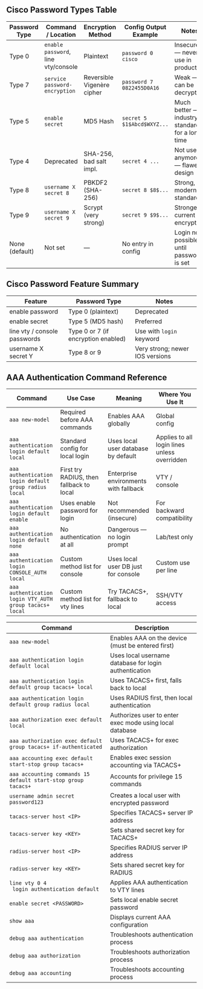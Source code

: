 ## Cisco Password Types Table

| **Password Type** | **Command / Location**           | **Encryption Method**        | **Config Output Example**             | **Notes**                                        |
|-------------------|----------------------------------|------------------------------|----------------------------------------|--------------------------------------------------|
| Type 0            | `enable password`, line vty/console | Plaintext                   | `password 0 cisco`                      | Insecure — never use in production               |
| Type 7            | `service password-encryption`    | Reversible Vigenère cipher   | `password 7 0822455D0A16`              | Weak — can be decrypted                         |
| Type 5            | `enable secret`                  | MD5 Hash                     | `secret 5 $1$Abcd$WXYZ...`             | Much better — industry standard for a long time |
| Type 4            | Deprecated                       | SHA-256, bad salt impl.      | `secret 4 ...`                         | Not used anymore — flawed design                |
| Type 8            | `username X secret 8`            | PBKDF2 (SHA-256)             | `secret 8 $8$...`                      | Strong, modern standard                         |
| Type 9            | `username X secret 9`            | Scrypt (very strong)         | `secret 9 $9$...`                      | Strongest current encryption                    |
| None (default)    | Not set                          | —                            | No entry in config                     | Login not possible until password is set        |

## Cisco Password Feature Summary

| **Feature**               | **Password Type**           | **Notes**                                      |
|---------------------------|-----------------------------|------------------------------------------------|
| enable password           | Type 0 (plaintext)          | Deprecated                                     |
| enable secret             | Type 5 (MD5 hash)           | Preferred                                      |
| line vty / console passwords | Type 0 or 7 (if encryption enabled) | Use with `login` keyword             
| username X secret Y       | Type 8 or 9                 | Very strong; newer IOS versions                |

## AAA Authentication Command Reference

| **Command**                                        | **Use Case**                            | **Meaning**                               | **Where You Use It**              |
|----------------------------------------------------|------------------------------------------|--------------------------------------------|-----------------------------------|
| `aaa new-model`                                    | Required before AAA commands             | Enables AAA globally                        | Global config                     |
| `aaa authentication login default local`           | Standard config for local login          | Uses local user database by default         | Applies to all login lines unless overridden |
| `aaa authentication login default group radius local` | First try RADIUS, then fallback to local | Enterprise environments with fallback       | VTY / console                     |
| `aaa authentication login default enable`          | Uses enable password for login           | Not recommended (insecure)                  | For backward compatibility        |
| `aaa authentication login default none`            | No authentication at all                 | Dangerous — no login prompt                 | Lab/test only                     |
| `aaa authentication login CONSOLE_AUTH local`      | Custom method list for console           | Uses local user DB just for console         | Custom use per line               |
| `aaa authentication login VTY_AUTH group tacacs+ local` | Custom method list for vty lines      | Try TACACS+, fallback to local              | SSH/VTY access                    |

| Command | Description |
|--------|-------------|
| `aaa new-model` | Enables AAA on the device (must be entered first) |
| `aaa authentication login default local` | Uses local username database for login authentication |
| `aaa authentication login default group tacacs+ local` | Uses TACACS+ first, falls back to local |
| `aaa authentication login default group radius local` | Uses RADIUS first, then local authentication |
| `aaa authorization exec default local` | Authorizes user to enter exec mode using local database |
| `aaa authorization exec default group tacacs+ if-authenticated` | Uses TACACS+ for exec authorization |
| `aaa accounting exec default start-stop group tacacs+` | Enables exec session accounting via TACACS+ |
| `aaa accounting commands 15 default start-stop group tacacs+` | Accounts for privilege 15 commands |
| `username admin secret password123` | Creates a local user with encrypted password |
| `tacacs-server host <IP>` | Specifies TACACS+ server IP address |
| `tacacs-server key <KEY>` | Sets shared secret key for TACACS+ |
| `radius-server host <IP>` | Specifies RADIUS server IP address |
| `radius-server key <KEY>` | Sets shared secret key for RADIUS |
| `line vty 0 4`<br>` login authentication default` | Applies AAA authentication to VTY lines |
| `enable secret <PASSWORD>` | Sets local enable secret password |
| `show aaa` | Displays current AAA configuration |
| `debug aaa authentication` | Troubleshoots authentication process |
| `debug aaa authorization` | Troubleshoots authorization process |
| `debug aaa accounting` | Troubleshoots accounting process |

